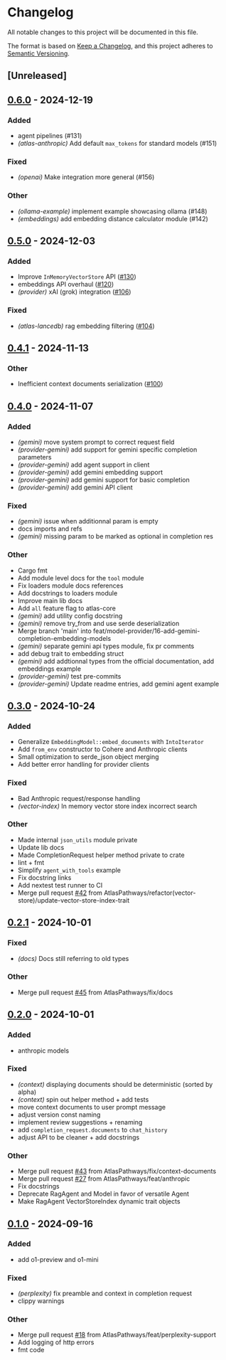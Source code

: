 # Changelog

All notable changes to this project will be documented in this file.

The format is based on [Keep a Changelog](https://keepachangelog.com/en/1.0.0/),
and this project adheres to [Semantic Versioning](https://semver.org/spec/v2.0.0.html).

## [Unreleased]

## [0.6.0](https://github.com/AtlasPathways/AtlasPathwaysai/compare/atlas-core-v0.5.0...atlas-core-v0.6.0) - 2024-12-19

### Added

- agent pipelines (#131)
- *(atlas-anthropic)* Add default `max_tokens` for standard models (#151)

### Fixed

- *(openai)* Make integration more general (#156)

### Other

- *(ollama-example)* implement example showcasing ollama (#148)
- *(embeddings)* add embedding distance calculator module (#142)

## [0.5.0](https://github.com/AtlasPathways/AtlasPathwaysai/compare/atlas-core-v0.4.1...atlas-core-v0.5.0) - 2024-12-03

### Added

- Improve `InMemoryVectorStore` API ([#130](https://github.com/AtlasPathways/AtlasPathwaysai/pull/130))
- embeddings API overhaul ([#120](https://github.com/AtlasPathways/AtlasPathwaysai/pull/120))
- *(provider)* xAI (grok) integration ([#106](https://github.com/AtlasPathways/AtlasPathwaysai/pull/106))

### Fixed

- *(atlas-lancedb)* rag embedding filtering ([#104](https://github.com/AtlasPathways/AtlasPathwaysai/pull/104))

## [0.4.1](https://github.com/AtlasPathways/AtlasPathwaysai/compare/atlas-core-v0.4.0...atlas-core-v0.4.1) - 2024-11-13

### Other

- Inefficient context documents serialization ([#100](https://github.com/AtlasPathways/AtlasPathwaysai/pull/100))

## [0.4.0](https://github.com/AtlasPathways/AtlasPathwaysai/compare/atlas-core-v0.3.0...atlas-core-v0.4.0) - 2024-11-07

### Added

- *(gemini)* move system prompt to correct request field
- *(provider-gemini)* add support for gemini specific completion parameters
- *(provider-gemini)* add agent support in client
- *(provider-gemini)* add gemini embedding support
- *(provider-gemini)* add gemini support for basic completion
- *(provider-gemini)* add gemini API client

### Fixed

- *(gemini)* issue when additionnal param is empty
- docs imports and refs
- *(gemini)* missing param to be marked as optional in completion res

### Other

- Cargo fmt
- Add module level docs for the `tool` module
- Fix loaders module docs references
- Add docstrings to loaders module
- Improve main lib docs
- Add `all` feature flag to atlas-core
- *(gemini)* add utility config docstring
- *(gemini)* remove try_from and use serde deserialization
- Merge branch 'main' into feat/model-provider/16-add-gemini-completion-embedding-models
- *(gemini)* separate gemini api types module, fix pr comments
- add debug trait to embedding struct
- *(gemini)* add addtionnal types from the official documentation, add embeddings example
- *(provider-gemini)* test pre-commits
- *(provider-gemini)* Update readme entries, add gemini agent example

## [0.3.0](https://github.com/AtlasPathways/AtlasPathwaysai/compare/atlas-core-v0.2.1...atlas-core-v0.3.0) - 2024-10-24

### Added

- Generalize `EmbeddingModel::embed_documents` with `IntoIterator`
- Add `from_env` constructor to Cohere and Anthropic clients
- Small optimization to serde_json object merging
- Add better error handling for provider clients

### Fixed

- Bad Anthropic request/response handling
- *(vector-index)* In memory vector store index incorrect search

### Other

- Made internal `json_utils` module private
- Update lib docs
- Made CompletionRequest helper method private to crate
- lint + fmt
- Simplify `agent_with_tools` example
- Fix docstring links
- Add nextest test runner to CI
- Merge pull request [#42](https://github.com/AtlasPathways/AtlasPathwaysai/pull/42) from AtlasPathways/refactor(vector-store)/update-vector-store-index-trait

## [0.2.1](https://github.com/AtlasPathways/AtlasPathwaysai/compare/atlas-core-v0.2.0...atlas-core-v0.2.1) - 2024-10-01

### Fixed

- *(docs)* Docs still referring to old types

### Other

- Merge pull request [#45](https://github.com/AtlasPathways/AtlasPathwaysai/pull/45) from AtlasPathways/fix/docs

## [0.2.0](https://github.com/AtlasPathways/AtlasPathwaysai/compare/atlas-core-v0.1.0...atlas-core-v0.2.0) - 2024-10-01

### Added

- anthropic models

### Fixed

- *(context)* displaying documents should be deterministic (sorted by alpha)
- *(context)* spin out helper method + add tests
- move context documents to user prompt message
- adjust version const naming
- implement review suggestions + renaming
- add `completion_request.documents` to `chat_history`
- adjust API to be cleaner + add docstrings

### Other

- Merge pull request [#43](https://github.com/AtlasPathways/AtlasPathwaysai/pull/43) from AtlasPathways/fix/context-documents
- Merge pull request [#27](https://github.com/AtlasPathways/AtlasPathwaysai/pull/27) from AtlasPathways/feat/anthropic
- Fix docstrings
- Deprecate RagAgent and Model in favor of versatile Agent
- Make RagAgent VectorStoreIndex dynamic trait objects

## [0.1.0](https://github.com/AtlasPathways/AtlasPathwaysai/compare/atlas-core-v0.0.7...atlas-core-v0.1.0) - 2024-09-16

### Added

- add o1-preview and o1-mini

### Fixed

- *(perplexity)* fix preamble and context in completion request
- clippy warnings

### Other

- Merge pull request [#18](https://github.com/AtlasPathways/AtlasPathwaysai/pull/18) from AtlasPathways/feat/perplexity-support
- Add logging of http errors
- fmt code
